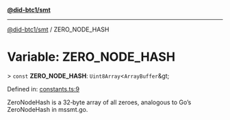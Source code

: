 [**@did-btc1/smt**](../README.md)

***

[@did-btc1/smt](../globals.md) / ZERO\_NODE\_HASH

# Variable: ZERO\_NODE\_HASH

&gt; `const` **ZERO\_NODE\_HASH**: `Uint8Array`\<`ArrayBuffer`\&gt;

Defined in: [constants.ts:9](https://github.com/dcdpr/did-btc1-js/blob/4ab6f9915d95beed9bc633644c9db1539395f512/packages/smt/src/constants.ts#L9)

ZeroNodeHash is a 32‑byte array of all zeroes,
analogous to Go’s ZeroNodeHash in mssmt.go.
